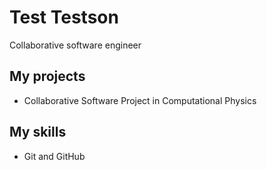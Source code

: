 # Test Testson

Collaborative software engineer

## My projects

* Collaborative Software Project in Computational Physics

## My skills

* Git and GitHub

